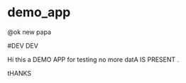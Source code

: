 # demo_app

@ok new papa

#DEV DEV

Hi this a DEMO APP for testing no more datA IS PRESENT .

tHANKS 
